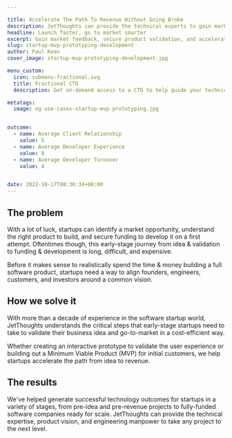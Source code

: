 ```yaml
---

title: Accelerate The Path To Revenue Without Going Broke
description: JetThoughts can provide the technical experts to gain market feedback, secure product validation and launch the path to revenue faster without going broke.
headline: Launch faster, go to market smarter
excerpt: Gain market feedback, secure product validation, and accelerate the path to revenue without slowing down or going broke.
slug: startup-mvp-prototyping-development
author: Paul Keen
cover_image: startup-mvp-prototyping-development.jpg

menu_custom:
  icon: submenu-fractional.svg
  title: Fractional CTO
  description: Get on-demand access to a CTO to help guide your technical vision, accelerate team-building, and improve development team operations.

metatags:
  image: og-use-cases-startup-mvp-prototyping.jpg


outcome:
  - name: Average Client Relationship
    value: 5
  - name: Average Developer Experience
    value: 8
  - name: Average Developer Turnover
    value: 4


date: 2022-10-17T08:30:34+00:00
---
```


The problem
-----------

With a lot of luck, startups can identify a market opportunity, understand the right product to build, and secure funding to develop it on a first attempt. Oftentimes though, this early-stage journey from idea & validation to funding & development is long, difficult, and expensive.

Before it makes sense to realistically spend the time & money building a full software product, startups need a way to align founders, engineers, customers, and investors around a common vision.

How we solve it
---------------

With more than a decade of experience in the software startup world, JetThoughts understands the critical steps that early-stage startups need to take to validate their business idea and go-to-market in a cost-efficient way.

Whether creating an interactive prototype to validate the user experience or building out a Minimum Viable Product (MVP) for initial customers, we help startups accelerate the path from idea to revenue.

The results
-----------

We've helped generate successful technology outcomes for startups in a variety of stages, from pre-idea and pre-revenue projects to fully-funded software companies ready for scale. JetThoughts can provide the technical expertise, product vision, and engineering manpower to take any project to the next level.